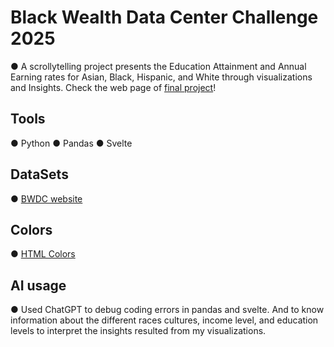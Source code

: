 # Black Wealth Data Center Challenge 2025

● A scrollytelling project presents the Education Attainment and Annual Earning rates for Asian, Black, Hispanic, and White through visualizations and Insights.
Check the web page of [final project](https://mennahassan8.github.io/BWDC/)!
## Tools
● Python
● Pandas
● Svelte

## DataSets
● [BWDC website](https://blackwealthdata.org/)

## Colors
● [HTML Colors](https://htmlcolorcodes.com/)

## AI usage
● Used ChatGPT to debug coding errors in pandas and svelte. And to know information about the different races cultures, income level, and education levels to interpret the insights resulted from my visualizations.

